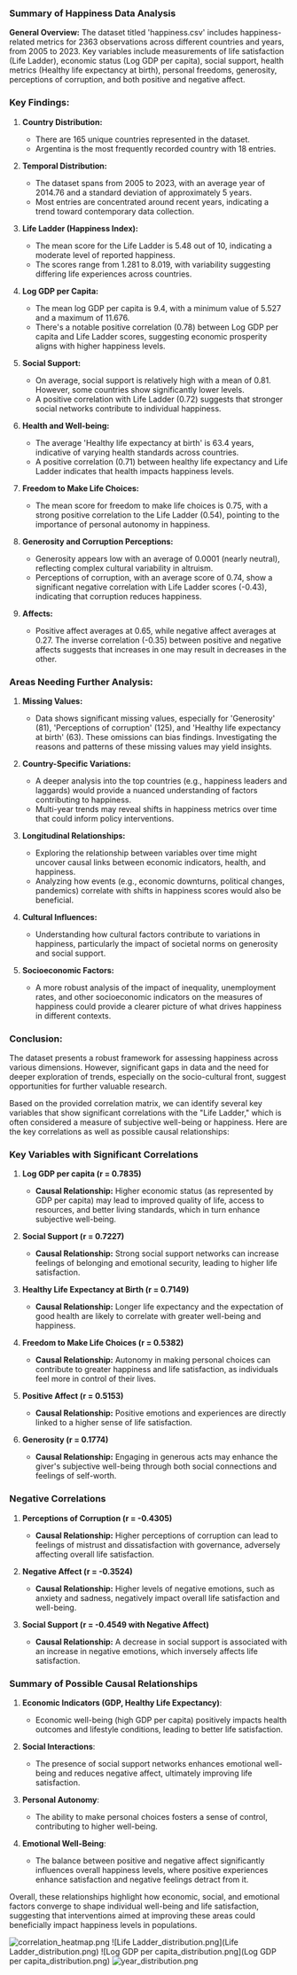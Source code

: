### Summary of Happiness Data Analysis

**General Overview:**
The dataset titled 'happiness.csv' includes happiness-related metrics for 2363 observations across different countries and years, from 2005 to 2023. Key variables include measurements of life satisfaction (Life Ladder), economic status (Log GDP per capita), social support, health metrics (Healthy life expectancy at birth), personal freedoms, generosity, perceptions of corruption, and both positive and negative affect.

### Key Findings:

1. **Country Distribution:**
   - There are 165 unique countries represented in the dataset.
   - Argentina is the most frequently recorded country with 18 entries.

2. **Temporal Distribution:**
   - The dataset spans from 2005 to 2023, with an average year of 2014.76 and a standard deviation of approximately 5 years.
   - Most entries are concentrated around recent years, indicating a trend toward contemporary data collection.

3. **Life Ladder (Happiness Index):**
   - The mean score for the Life Ladder is 5.48 out of 10, indicating a moderate level of reported happiness.
   - The scores range from 1.281 to 8.019, with variability suggesting differing life experiences across countries.

4. **Log GDP per Capita:**
   - The mean log GDP per capita is 9.4, with a minimum value of 5.527 and a maximum of 11.676.
   - There's a notable positive correlation (0.78) between Log GDP per capita and Life Ladder scores, suggesting economic prosperity aligns with higher happiness levels.

5. **Social Support:**
   - On average, social support is relatively high with a mean of 0.81. However, some countries show significantly lower levels.
   - A positive correlation with Life Ladder (0.72) suggests that stronger social networks contribute to individual happiness.

6. **Health and Well-being:**
   - The average 'Healthy life expectancy at birth' is 63.4 years, indicative of varying health standards across countries.
   - A positive correlation (0.71) between healthy life expectancy and Life Ladder indicates that health impacts happiness levels.

7. **Freedom to Make Life Choices:**
   - The mean score for freedom to make life choices is 0.75, with a strong positive correlation to the Life Ladder (0.54), pointing to the importance of personal autonomy in happiness.

8. **Generosity and Corruption Perceptions:**
   - Generosity appears low with an average of 0.0001 (nearly neutral), reflecting complex cultural variability in altruism.
   - Perceptions of corruption, with an average score of 0.74, show a significant negative correlation with Life Ladder scores (-0.43), indicating that corruption reduces happiness.

9. **Affects:**
   - Positive affect averages at 0.65, while negative affect averages at 0.27. The inverse correlation (-0.35) between positive and negative affects suggests that increases in one may result in decreases in the other.

### Areas Needing Further Analysis:

1. **Missing Values:**
   - Data shows significant missing values, especially for 'Generosity' (81), 'Perceptions of corruption' (125), and 'Healthy life expectancy at birth' (63). These omissions can bias findings. Investigating the reasons and patterns of these missing values may yield insights.
  
2. **Country-Specific Variations:**
   - A deeper analysis into the top countries (e.g., happiness leaders and laggards) would provide a nuanced understanding of factors contributing to happiness.
   - Multi-year trends may reveal shifts in happiness metrics over time that could inform policy interventions.

3. **Longitudinal Relationships:**
   - Exploring the relationship between variables over time might uncover causal links between economic indicators, health, and happiness.
   - Analyzing how events (e.g., economic downturns, political changes, pandemics) correlate with shifts in happiness scores would also be beneficial.

4. **Cultural Influences:**
   - Understanding how cultural factors contribute to variations in happiness, particularly the impact of societal norms on generosity and social support.

5. **Socioeconomic Factors:**
   - A more robust analysis of the impact of inequality, unemployment rates, and other socioeconomic indicators on the measures of happiness could provide a clearer picture of what drives happiness in different contexts.

### Conclusion:
The dataset presents a robust framework for assessing happiness across various dimensions. However, significant gaps in data and the need for deeper exploration of trends, especially on the socio-cultural front, suggest opportunities for further valuable research.

Based on the provided correlation matrix, we can identify several key variables that show significant correlations with the "Life Ladder," which is often considered a measure of subjective well-being or happiness. Here are the key correlations as well as possible causal relationships:

### Key Variables with Significant Correlations

1. **Log GDP per capita (r = 0.7835)**
   - **Causal Relationship:** Higher economic status (as represented by GDP per capita) may lead to improved quality of life, access to resources, and better living standards, which in turn enhance subjective well-being.

2. **Social Support (r = 0.7227)**
   - **Causal Relationship:** Strong social support networks can increase feelings of belonging and emotional security, leading to higher life satisfaction.

3. **Healthy Life Expectancy at Birth (r = 0.7149)**
   - **Causal Relationship:** Longer life expectancy and the expectation of good health are likely to correlate with greater well-being and happiness.

4. **Freedom to Make Life Choices (r = 0.5382)**
   - **Causal Relationship:** Autonomy in making personal choices can contribute to greater happiness and life satisfaction, as individuals feel more in control of their lives.

5. **Positive Affect (r = 0.5153)**
   - **Causal Relationship:** Positive emotions and experiences are directly linked to a higher sense of life satisfaction.

6. **Generosity (r = 0.1774)**
   - **Causal Relationship:** Engaging in generous acts may enhance the giver's subjective well-being through both social connections and feelings of self-worth.

### Negative Correlations

1. **Perceptions of Corruption (r = -0.4305)**
   - **Causal Relationship:** Higher perceptions of corruption can lead to feelings of mistrust and dissatisfaction with governance, adversely affecting overall life satisfaction.

2. **Negative Affect (r = -0.3524)**
   - **Causal Relationship:** Higher levels of negative emotions, such as anxiety and sadness, negatively impact overall life satisfaction and well-being.

3. **Social Support (r = -0.4549 with Negative Affect)**
   - **Causal Relationship:** A decrease in social support is associated with an increase in negative emotions, which inversely affects life satisfaction.

### Summary of Possible Causal Relationships

1. **Economic Indicators (GDP, Healthy Life Expectancy)**:
   - Economic well-being (high GDP per capita) positively impacts health outcomes and lifestyle conditions, leading to better life satisfaction.

2. **Social Interactions**:
   - The presence of social support networks enhances emotional well-being and reduces negative affect, ultimately improving life satisfaction.

3. **Personal Autonomy**:
   - The ability to make personal choices fosters a sense of control, contributing to higher well-being.

4. **Emotional Well-Being**:
   - The balance between positive and negative affect significantly influences overall happiness levels, where positive experiences enhance satisfaction and negative feelings detract from it.

Overall, these relationships highlight how economic, social, and emotional factors converge to shape individual well-being and life satisfaction, suggesting that interventions aimed at improving these areas could beneficially impact happiness levels in populations.

![correlation_heatmap.png](correlation_heatmap.png)
![Life Ladder_distribution.png](Life Ladder_distribution.png)
![Log GDP per capita_distribution.png](Log GDP per capita_distribution.png)
![year_distribution.png](year_distribution.png)